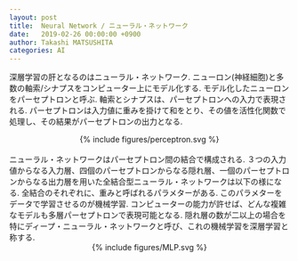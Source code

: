 ```yaml
---
layout: post
title:  Neural Network / ニューラル・ネットワーク
date:   2019-02-26 00:00:00 +0900
author: Takashi MATSUSHITA
categories: AI
---
```


深層学習の肝となるのはニューラル・ネットワーク. ニューロン(神経細胞)と多数の軸索/シナプスをコンピューター上にモデル化する.
モデル化したニューロンをパーセプトロンと呼ぶ. 軸索とシナプスは、パーセプトロンへの入力で表現される. パーセプトロンは入力値に重みを掛けて和をとり、その値を活性化関数で処理し、その結果がパーセプトロンの出力となる.

<div align="center">
{% include figures/perceptron.svg %}
</div>

<br/>
ニューラル・ネットワークはパーセプトロン間の結合で構成される. ３つの入力値からなる入力層、四個のパーセプトロンからなる隠れ層、一個のパーセプトロンからなる出力層を用いた全結合型ニューラル・ネットワークは以下の様になる. 全結合のそれぞれに、重みと呼ばれるパラメターがある. このパラメターをデータで学習させるのが機械学習.
コンピューターの能力が許せば、どんな複雑なモデルも多層パーセプトロンで表現可能となる. 隠れ層の数が二以上の場合を特にディープ・ニューラル・ネットワークと呼び、これの機械学習を深層学習と称する.

<div align="center">
{% include figures/MLP.svg %}
</div>

